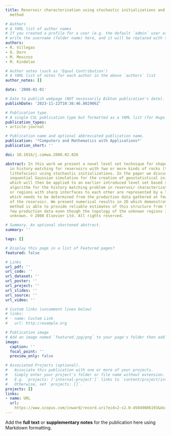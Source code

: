 ```yaml
---
title: Reservoir characterization using stochastic initializations and the level set
  method

# Authors
# A YAML list of author names
# If you created a profile for a user (e.g. the default `admin` user at `content/authors/admin/`), 
# write the username (folder name) here, and it will be replaced with their full name and linked to their profile.
authors:
- R. Villegas
- O. Dorn
- M. Moscoso
- M. Kindelan

# Author notes (such as 'Equal Contribution')
# A YAML list of notes for each author in the above `authors` list
author_notes: []

date: '2008-01-01'

# Date to publish webpage (NOT necessarily Bibtex publication's date).
publishDate: '2023-11-22T10:36:46.802906Z'

# Publication type.
# A single CSL publication type but formatted as a YAML list (for Hugo requirements).
publication_types:
- article-journal

# Publication name and optional abbreviated publication name.
publication: '*Computers and Mathematics with Applications*'
publication_short: ''

doi: 10.1016/j.camwa.2008.02.026

abstract: In this work we present a novel level set technique for shape reconstruction
  in history matching for reservoirs with two or more kinds of rocks (the so-called
  lithofacies) using stochastic initializations. In the paper we discuss the use of
  sequential Gaussian simulation for the creation of geostatistical initial guesses
  which will then be applied to an earlier introduced level set based shape reconstruction
  algorithm for the history matching problem in reservoir characterization. The shapes
  or regions with sharp interfaces to each other are represented by a level set function
  which needs to be determined from the production data gathered at few locations
  of the reservoir. We present numerical results in 2D which demonstrate that our
  method is able to provide reliable estimates of this structure from these relatively
  few production data even though the topology of the unknown regions is a priori
  unknown. © 2008 Elsevier Ltd. All rights reserved.

# Summary. An optional shortened abstract.
summary: ''

tags: []

# Display this page in a list of Featured pages?
featured: false

# Links
url_pdf: ''
url_code: ''
url_dataset: ''
url_poster: ''
url_project: ''
url_slides: ''
url_source: ''
url_video: ''

# Custom links (uncomment lines below)
# links:
# - name: Custom Link
#   url: http://example.org

# Publication image
# Add an image named `featured.jpg/png` to your page's folder then add a caption below.
image:
  caption: ''
  focal_point: ''
  preview_only: false

# Associated Projects (optional).
#   Associate this publication with one or more of your projects.
#   Simply enter your project's folder or file name without extension.
#   E.g. `projects: ['internal-project']` links to `content/project/internal-project/index.md`.
#   Otherwise, set `projects: []`.
projects: []
links:
- name: URL
  url: 
    https://www.scopus.com/inward/record.uri?eid=2-s2.0-45049086193&doi=10.1016%2fj.camwa.2008.02.026&partnerID=40&md5=566fd4db31fc7af3b8248b88fdaea092
---
```


Add the **full text** or **supplementary notes** for the publication here using Markdown formatting.
